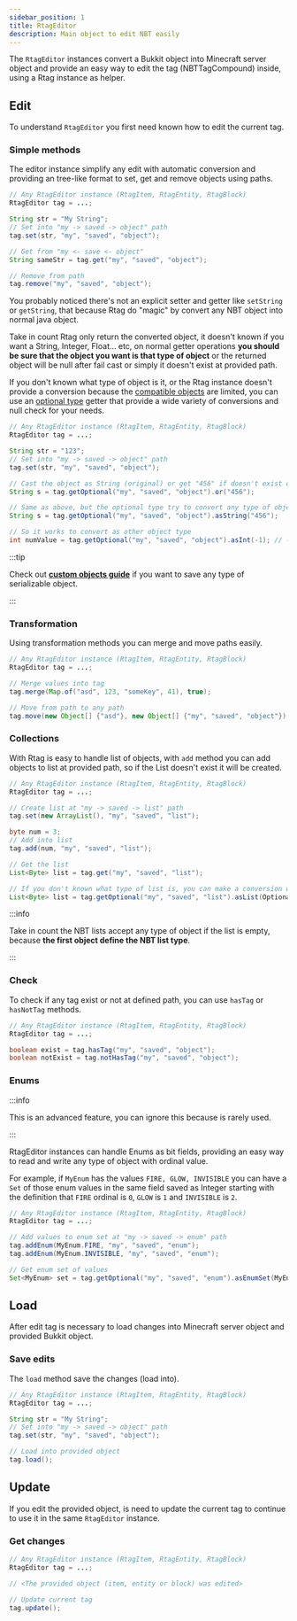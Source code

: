 ```yaml
---
sidebar_position: 1
title: RtagEditor
description: Main object to edit NBT easily
---
```


The `RtagEditor` instances convert a Bukkit object into Minecraft server object and provide an easy way to edit the tag (NBTTagCompound) inside, using a Rtag instance as helper.

## Edit

To understand `RtagEditor` you first need known how to edit the current tag.

### Simple methods

The editor instance simplify any edit with automatic conversion and providing an tree-like format to set, get and remove objects using paths.

```java
// Any RtagEditor instance (RtagItem, RtagEntity, RtagBlock)
RtagEditor tag = ...;

String str = "My String";
// Set into "my -> saved -> object" path
tag.set(str, "my", "saved", "object");

// Get from "my <- save <- object"
String sameStr = tag.get("my", "saved", "object");

// Remove from path
tag.remove("my", "saved", "object");
```

You probably noticed there's not an explicit setter and getter like `setString` or `getString`, that because Rtag do "magic" by convert any NBT object into normal java object.

Take in count Rtag only return the converted object, it doesn't known if you want a String, Integer, Float... etc, on normal getter operations **you should be sure that the object you want is that type of object** or the returned object will be null after fail cast or simply it doesn't exist at provided path.

If you don't known what type of object is it, or the Rtag instance doesn't provide a conversion because the [compatible objects](../../intro/#compatible-objects) are limited, you can use an [optional type](../../feature/types/) getter that provide a wide variety of conversions and null check for your needs.

```java
// Any RtagEditor instance (RtagItem, RtagEntity, RtagBlock)
RtagEditor tag = ...;

String str = "123";
// Set into "my -> saved -> object" path
tag.set(str, "my", "saved", "object");

// Cast the object as String (original) or get "456" if doesn't exist or cast fails
String s = tag.getOptional("my", "saved", "object").or("456");

// Same as above, but the optional type try to convert any type of object to String
String s = tag.getOptional("my", "saved", "object").asString("456");

// So it works to convert as other object type
int numValue = tag.getOptional("my", "saved", "object").asInt(-1); // -1 as default int
```

:::tip

Check out **[custom objects guide](../../feature/custom-objects/)** if you want to save any type of serializable object.

:::

### Transformation

Using transformation methods you can merge and move paths easily.

```java
// Any RtagEditor instance (RtagItem, RtagEntity, RtagBlock)
RtagEditor tag = ...;

// Merge values into tag
tag.merge(Map.of("asd", 123, "someKey", 41), true);

// Move from path to any path
tag.move(new Object[] {"asd"}, new Object[] {"my", "saved", "object"});
```

### Collections

With Rtag is easy to handle list of objects, with `add` method you can add objects to list at provided path, so if the List doesn't exist it will be created.

```java
// Any RtagEditor instance (RtagItem, RtagEntity, RtagBlock)
RtagEditor tag = ...;

// Create list at "my -> saved -> list" path
tag.set(new ArrayList(), "my", "saved", "list");

byte num = 3;
// Add into list
tag.add(num, "my", "saved", "list");

// Get the list
List<Byte> list = tag.get("my", "saved", "list");

// If you don't known what type of list is, you can make a conversion with optional type
List<Byte> list = tag.getOptional("my", "saved", "list").asList(OptionalType::asByte);
```

:::info

Take in count the NBT lists accept any type of object if the list is empty, because **the first object define the NBT list type**.

:::

### Check

To check if any tag exist or not at defined path, you can use `hasTag` or `hasNotTag` methods.

```java
// Any RtagEditor instance (RtagItem, RtagEntity, RtagBlock)
RtagEditor tag = ...;

boolean exist = tag.hasTag("my", "saved", "object");
boolean notExist = tag.notHasTag("my", "saved", "object");
```

### Enums

:::info

This is an advanced feature, you can ignore this because is rarely used.

:::

RtagEditor instances can handle Enums as bit fields, providing an easy way to read and write any type of object with ordinal value.

For example, if `MyEnum` has the values `FIRE, GLOW, INVISIBLE` you can have a `Set` of those enum values in the same field saved as Integer starting with the definition that `FIRE` ordinal is `0`, `GLOW` is `1` and `INVISIBLE` is `2`.

```java
// Any RtagEditor instance (RtagItem, RtagEntity, RtagBlock)
RtagEditor tag = ...;

// Add values to enum set at "my -> saved -> enum" path
tag.addEnum(MyEnum.FIRE, "my", "saved", "enum");
tag.addEnum(MyEnum.INVISIBLE, "my", "saved", "enum");

// Get enum set of values
Set<MyEnum> set = tag.getOptional("my", "saved", "enum").asEnumSet(MyEnum.class);
```

## Load

After edit tag is necessary to load changes into Minecraft server object and provided Bukkit object.

### Save edits

The `load` method save the changes (load into).

```java
// Any RtagEditor instance (RtagItem, RtagEntity, RtagBlock)
RtagEditor tag = ...;

String str = "My String";
// Set into "my -> saved -> object" path
tag.set(str, "my", "saved", "object");

// Load into provided object
tag.load();
```

## Update

If you edit the provided object, is need to update the current tag to continue to use it in the same `RtagEditor` instance.

### Get changes

```java
// Any RtagEditor instance (RtagItem, RtagEntity, RtagBlock)
RtagEditor tag = ...;

// <The provided object (item, entity or block) was edited>

// Update current tag
tag.update();
```
